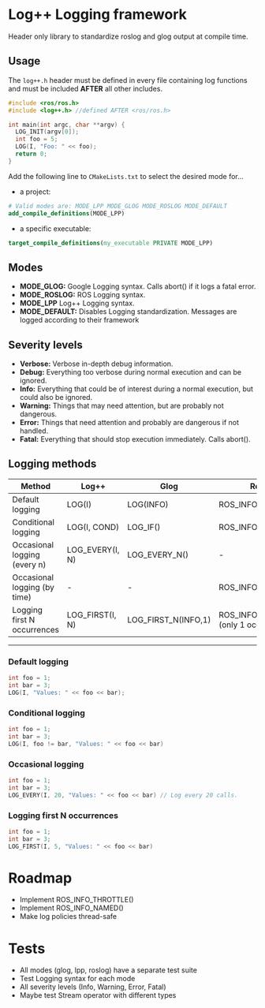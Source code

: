 # Log++ Logging framework

Header only library to standardize roslog and glog output at compile time.

## Usage

The `log++.h` header must be defined in every file containing log functions and must be included **AFTER** all other 
includes.

```c++
#include <ros/ros.h>
#include <log++.h> //defined AFTER <ros/ros.h>

int main(int argc, char **argv) {
  LOG_INIT(argv[0]);
  int foo = 5;
  LOG(I, "Foo: " << foo);
  return 0;
}
```

Add the following line to `CMakeLists.txt` to select the desired mode for...

- a project:
```cmake
# Valid modes are: MODE_LPP MODE_GLOG MODE_ROSLOG MODE_DEFAULT
add_compile_definitions(MODE_LPP)
```

- a specific executable:
```cmake
target_compile_definitions(my_executable PRIVATE MODE_LPP) 
```

## Modes
- **MODE_GLOG:** Google Logging syntax. Calls abort() if it logs a fatal error.
- **MODE_ROSLOG:** ROS Logging syntax.
- **MODE_LPP** Log++ Logging syntax.
- **MODE_DEFAULT:** Disables Logging standardization. Messages are logged according to their framework

## Severity levels

- **Verbose:** Verbose in-depth debug information.
- **Debug:** Everything too verbose during normal execution and can be ignored.
- **Info:** Everything that could be of interest during a normal execution, but could also be ignored.
- **Warning:** Things that may need attention, but are probably not dangerous.
- **Error:** Things that need attention and probably are dangerous if not handled.
- **Fatal:** Everything that should stop execution immediately. Calls abort().

## Logging methods
| Method                       | Log++           | Glog                | Roslog                              | 
|------------------------------|-----------------|---------------------|-------------------------------------|
| Default logging              | LOG(I)          | LOG(INFO)           | ROS_INFO()                          |
| Conditional logging          | LOG(I, COND)    | LOG_IF()            | ROS_INFO_COND()                     |
| Occasional logging (every n) | LOG_EVERY(I, N) | LOG_EVERY_N()       | -                                   |
| Occasional logging (by time) | -               | -                   | ROS_INFO_THROTTLE()                 |
| Logging first N occurrences  | LOG_FIRST(I, N) | LOG_FIRST_N(INFO,1) | ROS_INFO_ONCE() (only 1 occurrence) |

***

### Default logging

```c++
int foo = 1;
int bar = 3;
LOG(I, "Values: " << foo << bar);
```

###  Conditional logging
```c++
int foo = 1;
int bar = 3;
LOG(I, foo != bar, "Values: " << foo << bar)
```

### Occasional logging
```c++
int foo = 1;
int bar = 3;
LOG_EVERY(I, 20, "Values: " << foo << bar) // Log every 20 calls.
```

### Logging first N occurrences
```c++
int foo = 1;
int bar = 3;
LOG_FIRST(I, 5, "Values: " << foo << bar)
```

# Roadmap
- Implement ROS_INFO_THROTTLE()
- Implement ROS_INFO_NAMED()
- Make log policies thread-safe

# Tests
- All modes (glog, lpp, roslog) have a separate test suite
- Test Logging syntax for each mode
- All severity levels (Info, Warning, Error, Fatal)
- Maybe test Stream operator with different types
